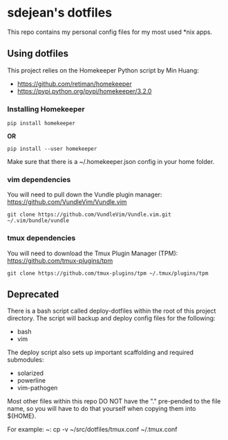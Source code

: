 sdejean's dotfiles
==================
This repo contains my personal config files for my most used *nix apps.

Using dotfiles
--------------
This project relies on the Homekeeper Python script by Min Huang:
 - https://github.com/retiman/homekeeper
 - https://pypi.python.org/pypi/homekeeper/3.2.0

### Installing Homekeeper

```
pip install homekeeper
```
**OR**
```
pip install --user homekeeper
```

Make sure that there is a ~/.homekeeper.json config in your home folder.

### vim dependencies

You will need to pull down the Vundle plugin manager:
https://github.com/VundleVim/Vundle.vim

```
git clone https://github.com/VundleVim/Vundle.vim.git ~/.vim/bundle/vundle
```

### tmux dependencies

You will need to download the Tmux Plugin Manager (TPM):
https://github.com/tmux-plugins/tpm

```
git clone https://github.com/tmux-plugins/tpm ~/.tmux/plugins/tpm
```

Deprecated
----------

There is a bash script called deploy-dotfiles within the root of this project 
directory.  The script will backup and deploy config files for the following:
* bash
* vim

The deploy script also sets up important scaffolding and required submodules:
* solarized
* powerline
* vim-pathogen

Most other files within this repo DO NOT have the "." pre-pended to the file 
name, so you will have to do that yourself when copying them into ${HOME}.

For example:
    ~: cp -v ~/src/dotfiles/tmux.conf ~/.tmux.conf


